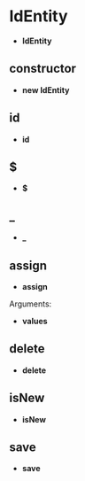 # IdEntity

- **IdEntity**

## constructor

- **new IdEntity**

## id

- **id**

## $

- **$**

## \_

- **\_**

## assign

- **assign**

Arguments:

- **values**

## delete

- **delete**

## isNew

- **isNew**

## save

- **save**
